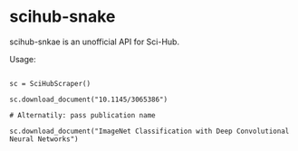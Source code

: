 # scihub-snake

scihub-snkae is an unofficial API for Sci-Hub. 

Usage:
```python:

sc = SciHubScraper()

sc.download_document("10.1145/3065386")

# Alternatily: pass publication name

sc.download_document("ImageNet Classification with Deep Convolutional Neural Networks")

```

